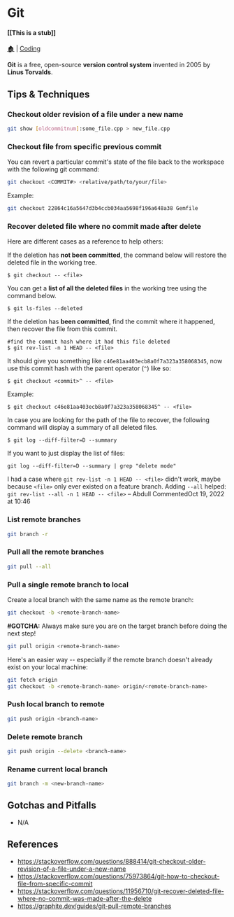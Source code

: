 # Git

####  [[This is a stub]]

[🏚️](../README.md) | [Coding](/coding/index.md)

**Git** is a free, open-source **version control system** invented in 2005 by **Linus Torvalds**. 

## Tips & Techniques

### Checkout older revision of a file under a new name

```sh
git show [oldcommitnum]:some_file.cpp > new_file.cpp
```

### Checkout file from specific previous commit

You can revert a particular commit's state of the file back to the workspace with the following git command:

```sh
git checkout <COMMIT#> <relative/path/to/your/file>
```

Example:

```sh
git checkout 22864c16a5647d3b4ccb034aa5698f196a648a38 Gemfile
```

### Recover deleted file where no commit made after delete

Here are different cases as a reference to help others: 


If the deletion has **not been committed**, the command below will restore the deleted file in the working tree.

    $ git checkout -- <file>

You can get a **list of all the deleted files** in the working tree using the command below.

    $ git ls-files --deleted


If the deletion has **been committed**, find the commit where it happened, then recover the file from this commit.

    #find the commit hash where it had this file deleted
    $ git rev-list -n 1 HEAD -- <file>

It should give you something like `c46e81aa403ecb8a0f7a323a358068345`, now use this commit hash with the parent operator (`^`) like so:

    $ git checkout <commit>^ -- <file>

Example: 

    $ git checkout c46e81aa403ecb8a0f7a323a358068345^ -- <file> 

In case you are looking for the path of the file to recover, the following command will display a summary of all deleted files.

    $ git log --diff-filter=D --summary

If you want to just display the list of files: 

    git log --diff-filter=D --summary | grep "delete mode"

I had a case where `git rev-list -n 1 HEAD -- <file>` didn't work, maybe because `<file>` only ever existed on a feature branch. Adding `--all` helped: `git rev-list --all -n 1 HEAD -- <file>` – 
Abdull
 CommentedOct 19, 2022 at 10:46

### List remote branches

```sh
git branch -r
```

### Pull all the remote branches

```sh
git pull --all
```

### Pull a single remote branch to local

Create a local branch with the same name as the remote branch:

```sh
git checkout -b <remote-branch-name>
```
**#GOTCHA:** Always make sure you are on the target branch before doing the next step!

```sh
git pull origin <remote-branch-name>
```
Here's an easier way -- especially if the remote branch doesn't already exist on your local machine:

```sh
git fetch origin
git checkout -b <remote-branch-name> origin/<remote-branch-name>
```

### Push local branch to remote

```sh
git push origin <branch-name>
```

### Delete remote branch

```sh
git push origin --delete <branch-name>
```

### Rename current local branch

```sh
git branch -m <new-branch-name>
```

## Gotchas and Pitfalls

- N/A

## References

- https://stackoverflow.com/questions/888414/git-checkout-older-revision-of-a-file-under-a-new-name
- https://stackoverflow.com/questions/75973864/git-how-to-checkout-file-from-specific-commit
- https://stackoverflow.com/questions/11956710/git-recover-deleted-file-where-no-commit-was-made-after-the-delete
- https://graphite.dev/guides/git-pull-remote-branches